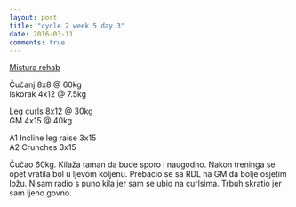 ```yaml
---
layout: post
title: "cycle 2 week 5 day 3"
date: 2016-03-11
comments: true
---
```


[Mistura rehab](/snagata/log/2015/07/20/mistura-rehab/)

Čučanj 8x8 @ 60kg  
Iskorak 4x12 @ 7.5kg  

Leg curls 8x12 @ 30kg  
GM 4x15 @ 40kg  

A1 Incline leg raise 3x15  
A2 Crunches 3x15  

Čučao 60kg. Kilaža taman da bude sporo i naugodno. Nakon treninga se opet vratila bol u ljevom koljenu. Prebacio se sa RDL na GM da bolje osjetim ložu. Nisam radio s puno kila jer sam se ubio na curlsima. Trbuh skratio jer sam ljeno govno.
